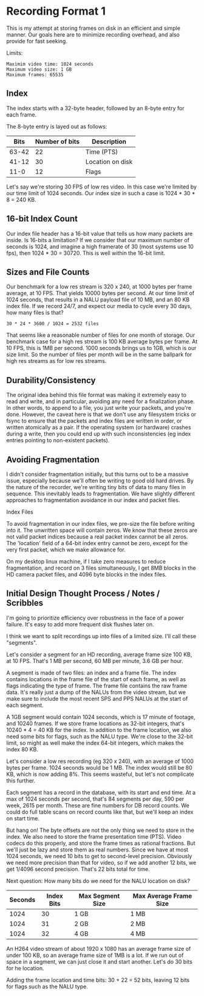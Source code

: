 # Recording Format 1

This is my attempt at storing frames on disk in an efficient and simple manner.
Our goals here are to minimize recording overhead, and also provide for fast
seeking.

Limits:

    Maximim video time: 1024 seconds
    Maximum video size: 1 GB
    Maximum frames: 65535

## Index

The index starts with a 32-byte header, followed by an 8-byte entry for each
frame.

The 8-byte entry is layed out as follows:

| Bits  | Number of bits | Description      |
| ----- | -------------- | ---------------- |
| 63-42 | 22             | Time (PTS)       |
| 41-12 | 30             | Location on disk |
| 11-0  | 12             | Flags            |

Let's say we're storing 30 FPS of low res video. In this case we're limited by
our time limit of 1024 seconds. Our index size in such a case is 1024 \* 30 \* 8
= 240 KB.

## 16-bit Index Count

Our index file header has a 16-bit value that tells us how many packets are
inside. Is 16-bits a limitation? If we consider that our maximum number of
seconds is 1024, and imagine a high framerate of 30 (most systems use 10 fps),
then 1024 \* 30 = 30720. This is well within the 16-bit limit.

## Sizes and File Counts

Our benchmark for a low res stream is 320 x 240, at 1000 bytes per frame
average, at 10 FPS. That yields 10000 bytes per second. At our time limit of
1024 seconds, that results in a NALU payload file of 10 MB, and an 80 KB index
file. If we record 24/7, and expect our media to cycle every 30 days, how many
files is that?

    30 * 24 * 3600 / 1024 = 2532 files

That seems like a reasonable number of files for one month of storage. Our
benchmark case for a high res stream is 100 KB average bytes per frame. At 10
FPS, this is 1MB per second. 1000 seconds brings us to 1GB, which is our size
limit. So the number of files per month will be in the same ballpark for high
res streams as for low res streams.

## Durability/Consistency

The original idea behind this file format was making it extremely easy to read
and write, and in particular, avoiding any need for a finalization phase. In
other words, to append to a file, you just write your packets, and you're done.
However, the caveat here is that we don't use any filesystem tricks or fsync to
ensure that the packets and index files are written in order, or written
atomically as a pair. If the operating system (or hardware) crashes during a
write, then you could end up with such inconsistencies (eg index entries
pointing to non-existent packets).

## Avoiding Fragmentation

I didn't consider fragmentation initially, but this turns out to be a massive
issue, especially because we'll often be writing to good old hard drives. By the
nature of the recorder, we're writing tiny bits of data to many files in
sequence. This inevitably leads to fragmentation. We have slightly different
approaches to fragmentation avoidance in our index and packet files.

Index Files

To avoid fragmentation in our index files, we pre-size the file before writing
into it. The unwritten space will contain zeros. We know that these zeros are
not valid packet indices because a real packet index cannot be all zeros. The
'location' field of a 64-bit index entry cannot be zero, except for the very
first packet, which we make allowance for.

On my desktop linux machine, if I take zero measures to reduce fragmentation,
and record on 3 files simultaneously, I get 8MB blocks in the HD camera packet
files, and 4096 byte blocks in the index files.

## Initial Design Thought Process / Notes / Scribbles

I'm going to prioritize efficiency over robustness in the face of a power
failure. It's easy to add more frequent disk flushes later on.

I think we want to split recordings up into files of a limited size. I'll call
these "segments".

Let's consider a segment for an HD recording, average frame size 100 KB, at 10
FPS. That's 1 MB per second, 60 MB per minute, 3.6 GB per hour.

A segment is made of two files: an index and a frame file. The index contains
locations in the frame file of the start of each frame, as well as flags
indicating the type of frame. The frame file contains the raw frame data. It's
really just a dump of the NALUs from the video stream, but we make sure to
include the most recent SPS and PPS NALUs at the start of each segment.

A 1GB segment would contain 1024 seconds, which is 17 minute of footage, and
10240 frames. If we store frame locations as 32-bit integers, that's 10240 \* 4
= 40 KB for the index. In addition to the frame location, we also need some bits
for flags, such as the NALU type. We're close to the 32-bit limit, so might as
well make the index 64-bit integers, which makes the index 80 KB.

Let's consider a low res recording (eg 320 x 240), with an average of 1000 bytes
per frame. 1024 seconds would be 1 MB. The index would still be 80 KB, which is
now adding 8%. This seems wasteful, but let's not complicate this further.

Each segment has a record in the database, with its start and end time. At a max
of 1024 seconds per second, that's 84 segments per day, 590 per week, 2615 per
month. These are fine numbers for DB record counts. We could do full table scans
on record counts like that, but we'll keep an index on start time.

But hang on! The byte offsets are not the only thing we need to store in the
index. We also need to store the frame presentation time (PTS). Video codecs do
this properly, and store the frame times as rational fractions. But we'll just
be lazy and store them as real numbers. Since we have at most 1024 seconds, we
need 10 bits to get to second-level precision. Obviously we need more precision
than that for video, so if we add another 12 bits, we get 1/4096 second
precision. That's 22 bits total for time.

Next question: How many bits do we need for the NALU location on disk?

| Seconds | Index Bits | Max Segment Size | Max Average Frame Size |
| ------- | ---------- | ---------------- | ---------------------- |
| 1024    | 30         | 1 GB             | 1 MB                   |
| 1024    | 31         | 2 GB             | 2 MB                   |
| 1024    | 32         | 4 GB             | 4 MB                   |

An H264 video stream of about 1920 x 1080 has an average frame size of under 100
KB, so an average frame size of 1MB is a lot. If we run out of space in a
segment, we can just close it and start another. Let's do 30 bits for he
location.

Adding the frame location and time bits: 30 + 22 = 52 bits, leaving 12 bits for
flags such as the NALU type.
